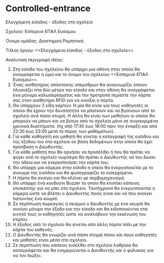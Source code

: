 # Controlled-entrance
Ελεγχόμενη είσοδος - έξοδος στο σχολείο

Σχολείο: Εσπερινό ΕΠΑΛ Ευόσμου

Όνομα ομάδας: Διαστημική Ρομποτική

Τίτλος έργου: <<Ελεγχόμενη είσοδος - έξοδος στο σχολείο>>

Αναλυτική περιγραφή ιδέας:

1.	Στη είσοδο του σχολείου θα υπάρχει μια οθόνη στην οποία θα αναγράφεται η ώρα και το όνομα του σχολείου  <<Εσπερινό ΕΠΑΛ Ευόσμου>>. 
2.	Ένας αισθητήρας απόστασης υπερύθρων θα αναγνωρίζει όποιον πλησιάζει στα δύο μέτρα την είσοδο και στην οθόνη θα αναγράφεται ένα μήνυμα καλωσορίσματος και την προτροπή περάστε την κάρτα σας στον αισθητήρα RFID για να ανοίξει η πόρτα. 
3.	Θα υπάρχουν 2 είδη καρτών. Η μία θα είναι για τους καθηγητές οι οποίοι θα έχουν την δυνατότητα να μπαίνουν και να βγαίνουν από το σχολείο ανά πάσα στιγμή. Η άλλη θα είναι των μαθητών οι οποίοι θα μπορούν να μπουν  και να βγουν από το σχολείο μόνο σε συγκεκριμένα χρονικά διαστήματα. (πχ από 17:30 έως 18:00 πριν την έναρξη και από 22:30 έως 23:00 μετά το πέρας των μαθημάτων).
4.	Για κάθε καθηγητή και μαθητή θα γίνεται η καταγραφή της εισόδου και της εξόδου του στο σχολείο σε βάση δεδομένων στην οποία θα έχει πρόσβαση ο Διευθυντής.
5.	Για κάθε μαθητή που θα αργήσει να προσέλθει ή που θα πρέπει να φύγει από το σχολείο νωρίτερα θα πρέπει ο Διευθυντής να του δώσει την άδεια και να ενεργοποιήσει την κάρτα του.
6.	Θα υπάρχει μια κάμερα στην είσοδο η οποία θα ενεργοποιείται με το άνοιγμα της εισόδου και θα φωτογραφίζει το εισερχόμενο.
7.	Η πόρτα θα ανοίγει και θα κλείνει με σερβομηχανισμό.
8.	Θα υπάρχει ένα κουδούνι Buzzer το οποίο θα κτυπάει κάποιος επισκέπτης για να μπει στο σχολείο. Ταυτόχρονα θα ενεργοποιείται η κάμερα ώστε να βλέπει ο Διευθυντής ποιος είναι και να που ανοίγει πατώντας ένα κουμπί.
9.	Σε περίπτωση πυρκαγιάς ή σεισμού ο διευθυντής με ένα κουμπί θα ανοίγει μόνιμα την έξοδο και την είσοδο και θα ειδοποιούνται στα κινητά τους οι καθηγητές ώστε να αναλάβουν την εκκένωση του κτιρίου.
10.	Η έξοδος από το σχολείο θα γίνεται από άλλη πόρτα πάλι με την κάρτα του καθενός.
11.	Ο Διευθυντής θα γνωρίζει ανά πάσα στιγμή πόσοι και ποιοι καθηγητές και μαθητές είναι μέσα στο σχολείο.
12.	Σε περίπτωση που κάποιος εισέλθει στο σχολείο λαθραία θα καταγράφεται και θα ενημερώνεται ο Διευθυντής και ο φύλακας για να τον διώξει.
